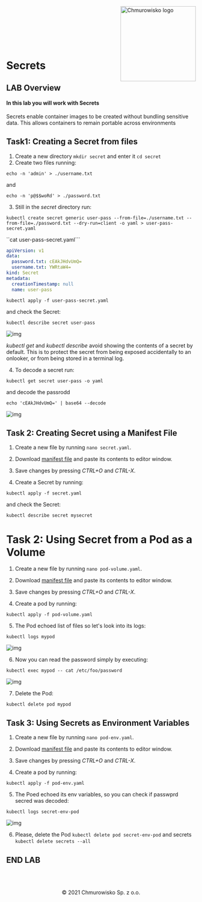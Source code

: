 <img src="../../../img/logo.png" alt="Chmurowisko logo" width="200" align="right">
<br><br>
<br><br>
<br><br>

# Secrets

## LAB Overview

#### In this lab you will work with Secrets

Secrets enable container images to be created without bundling sensitive data. This allows containers to remain portable across environments


## Task1: Creating a Secret from files

1. Create a new directory ```mkdir secret``` and enter it ```cd secret```
2. Create two files running:

```
echo -n 'admin' > ./username.txt
```

and

```
echo -n 'p@$$woRd' > ./password.txt
```

3. Still in the *secret* directory run: 

```kubectl create secret generic user-pass --from-file=./username.txt --from-file=./password.txt --dry-run=client -o yaml > user-pass-secret.yaml```

``cat user-pass-secret.yaml```

```yaml
apiVersion: v1
data:
  password.txt: cEAkJHdvUmQ=
  username.txt: YWRtaW4=
kind: Secret
metadata:
  creationTimestamp: null
  name: user-pass
```

```kubectl apply -f user-pass-secret.yaml```

and check the Secret: 

```kubectl describe secret user-pass```

![img](./img/sec1.png)

*kubectl get* and *kubectl describe* avoid showing the contents of a secret by default. This is to protect the secret from being exposed accidentally to an onlooker, or from being stored in a terminal log.

4. To decode a secret run:

```kubectl get secret user-pass -o yaml```

and decode the passrodd

```echo 'cEAkJHdvUmQ=' | base64 --decode```

![img](./img/sec2.png)

## Task 2: Creating Secret using a Manifest File

1. Create a new file by running ```nano secret.yaml```.

2. Download [manifest file](./files/secret.yaml) and paste its contents to editor window.

3. Save changes by pressing *CTRL+O* and *CTRL-X*.

4. Create a Secret by running: 

```kubectl apply -f secret.yaml```

and check the Secret: 

```kubectl describe secret mysecret```

# Task 2: Using Secret from a Pod as a Volume

1. Create a new file by running ```nano pod-volume.yaml```.

2. Download [manifest file](./files/pod-volume.yaml) and paste its contents to editor window.

3. Save changes by pressing *CTRL+O* and *CTRL-X*.

4. Create a pod by running: 

```kubectl apply -f pod-volume.yaml```

5. The Pod echoed list of files so let's look into its logs:

```kubectl logs mypod```


![img](./img/sec3.png)

6. Now you can read the password simply by executing:

```kubectl exec mypod -- cat /etc/foo/password```


![img](./img/sec4.png)

7. Delete the Pod:

```kubectl delete pod mypod```

## Task 3: Using Secrets as Environment Variables

1. Create a new file by running ```nano pod-env.yaml```.

2. Download [manifest file](./files/pod-env.yaml) and paste its contents to editor window.

3. Save changes by pressing *CTRL+O* and *CTRL-X*.

4. Create a pod by running: 

```kubectl apply -f pod-env.yaml```

5. The Poed echoed its env variables, so you can check if passwprd secred was decoded:

```kubectl logs secret-env-pod```

![img](./img/sec5.png)

6. Please, delete the Pod
```kubectl delete pod secret-env-pod``` and secrets ```kubectl delete secrets --all```

## END LAB

<br><br>

<center><p>&copy; 2021 Chmurowisko Sp. z o.o.<p></center>
